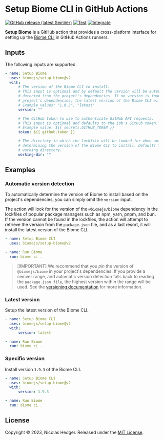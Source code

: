 # Setup Biome CLI in GitHub Actions

[![GitHub release (latest SemVer)](https://img.shields.io/github/v/release/biomejs/setup-biome?label=latest&logo=github)](https://github.com/marketplace/actions/setup-biome)
[![Test](https://github.com/biomejs/setup-biome/actions/workflows/test.yaml/badge.svg)](https://github.com/biomejs/setup-biome/actions/workflows/test.yaml)
[![Integrate](https://github.com/biomejs/setup-biome/actions/workflows/integrate.yaml/badge.svg)](https://github.com/biomejs/setup-biome/actions/workflows/integrate.yaml)

**Setup Biome** is a GitHub action that provides a cross-platform interface for
setting up the [Biome CLI](https://biomejs.dev) in GitHub Actions runners.

## Inputs

The following inputs are supported.

```yaml
- name: Setup Biome
  uses: biomejs/setup-biome@v2
  with:
      # The version of the Biome CLI to install.
      # This input is optional and by default the version will be automatically
      # detected from the project's dependencies. If no version is found in the
      # project's dependencies, the latest version of the Biome CLI will be installed.
      # Example values: "1.9.3", "latest"
      version: ""

      # The GitHub token to use to authenticate GitHub API requests.
      # This input is optional and defaults to the job's GitHub token.
      # Example value: ${{ secrets.GITHUB_TOKEN }}
      token: ${{ github.token }}

      # The directory in which the lockfile will be looked for when automatically
      # determining the version of the Biome CLI to install. Defaults to the current
      # working directory.
      working-dir: ""
```

## Examples

### Automatic version detection

To automatically determine the version of Biome to install based on the
project's dependencies, you can simply omit the `version` input.

The action will look for the version of the `@biomejs/biome` dependency in the
lockfiles of popular package managers such as npm, yarn, pnpm, and bun. If the
version cannot be found in the lockfiles, the action will attempt to retrieve
the version from the `package.json` file, and as a last resort, it will install
the latest version of the Biome CLI.

```yaml
- name: Setup Biome CLI
  uses: biomejs/setup-biome@v2

- name: Run Biome
  run: biome ci .
```

> [!IMPORTANT] We recommend that you _pin_ the version of `@biomejs/biome` in
> your project's dependencies. If you provide a semver range, and automatic
> version detection falls back to reading the `package.json file`, the highest
> version within the range will be used. See the
> [versioning documentation](https://biomejs.dev/internals/versioning/) for more
> information.

### Latest version

Setup the latest version of the Biome CLI.

```yaml
- name: Setup Biome CLI
  uses: biomejs/setup-biome@v2
  with:
      version: latest

- name: Run Biome
  run: biome ci .
```

### Specific version

Install version `1.9.3` of the Biome CLI.

```yaml
- name: Setup Biome CLI
  uses: biomejs/setup-biome@v2
  with:
      version: 1.9.3

- name: Run Biome
  run: biome ci .
```

## License

Copyright © 2023, Nicolas Hedger. Released under the [MIT License](LICENSE.md).
